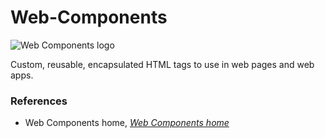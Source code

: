 # Web-Components

![Web Components logo](https://www.webcomponents.org/assets/logo-192x192.png)

Custom, reusable, encapsulated HTML tags to use in web pages and web apps.

### References
* Web Components home, _[Web Components home](https://www.webcomponents.org/)_
